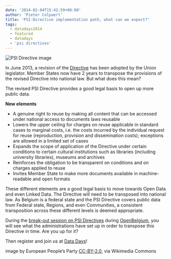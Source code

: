```yaml
---
date: '2014-02-04T15:42:59+00:00'
author: 'Pieter Colpaert'
title: 'PSI-Directive implementation path, what can we expect?'
tags:
  - datadays2014
  - featured
  - datadays
  - 'psi directives'
---
```


![PSI Directive image ](Flickr_-_europeanpeoplesparty_-_EPP_AND_CPC_DEBATE_EU-CHINA_RELATIONS_7_November_2007_%2826%29.jpg)

In June 2013, a revision of the [Directive](http://ec.europa.eu/digital-agenda/en/european-legislation-reuse-public-sector-information) has been adopted by the Union legislator. Member States now have 2 years to transpose the provisions of the revised Directive into national law. But what does this mean?

The revised PSI Directive provides a good legal basis to open up more public data.

**New elements**

- A genuine right to reuse by making all content that can be accessed under national access to documents laws reusable
- Lowers the upper ceiling for charges on reuse applicable in standard cases to marginal costs, i.e. the costs incurred by the individual request for reuse (reproduction, provision and dissemination costs); exceptions are allowed in a limited set of cases
- Expands the scope of application of the Directive under certain conditions to certain cultural institutions such as libraries (including university libraries), museums and archives
- Reinforces the obligation to be transparent on conditions and on charges applied to reuse
- Invites Member State to make more documents available in machine-readable and open formats

These different elements are a good legal basis to move towards Open Data and even Linked Data. The Directive will need to be transposed into national law. As Belgium is a federal state and the PSI Directive covers public data from Federal state, Regions, and even Communities, a consistent transposition across these different levels is deemed appropriate.

During the [break-out session on PSI Directives](http://www.datadays.eu/session/psi-directive/) during [OpenBelgium](http://www.datadays.eu/open-belgium/), you will see what the administrations have set up in order to transpose this Directive in time. Are you up for it?

Then register and join us at [Data Days](http://www.datadays.eu/)!

image by European People’s Party [CC-BY-2.0](http://creativecommons.org/licenses/by/2.0/), via Wikimedia Commons
